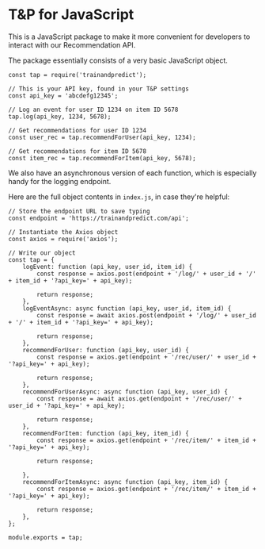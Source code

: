 # T&P for JavaScript

This is a JavaScript package to make it more convenient for developers to interact with our Recommendation API.

The package essentially consists of a very basic JavaScript object.

```
const tap = require('trainandpredict');

// This is your API key, found in your T&P settings
const api_key = 'abcdefg12345';

// Log an event for user ID 1234 on item ID 5678
tap.log(api_key, 1234, 5678);

// Get recommendations for user ID 1234
const user_rec = tap.recommendForUser(api_key, 1234);

// Get recommendations for item ID 5678
const item_rec = tap.recommendForItem(api_key, 5678);
```

We also have an asynchronous version of each function, which is especially handy for the logging endpoint.

Here are the full object contents in `index.js`, in case they're helpful:

```
// Store the endpoint URL to save typing
const endpoint = 'https://trainandpredict.com/api';

// Instantiate the Axios object
const axios = require('axios');

// Write our object
const tap = {
    logEvent: function (api_key, user_id, item_id) {
        const response = axios.post(endpoint + '/log/' + user_id + '/' + item_id + '?api_key=' + api_key);

        return response;
    },
    logEventAsync: async function (api_key, user_id, item_id) {
        const response = await axios.post(endpoint + '/log/' + user_id + '/' + item_id + '?api_key=' + api_key);

        return response;
    },
    recommendForUser: function (api_key, user_id) {
        const response = axios.get(endpoint + '/rec/user/' + user_id + '?api_key=' + api_key);

        return response;
    },
    recommendForUserAsync: async function (api_key, user_id) {
        const response = await axios.get(endpoint + '/rec/user/' + user_id + '?api_key=' + api_key);

        return response;
    },
    recommendForItem: function (api_key, item_id) {
        const response = axios.get(endpoint + '/rec/item/' + item_id + '?api_key=' + api_key);

        return response;

    },
    recommendForItemAsync: async function (api_key, item_id) {
        const response = axios.get(endpoint + '/rec/item/' + item_id + '?api_key=' + api_key);

        return response;
    },
};

module.exports = tap;
```
